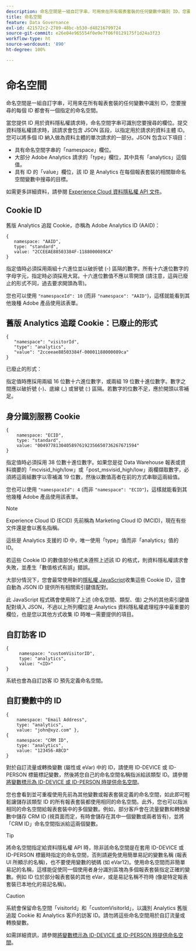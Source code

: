 ```yaml
---
description: 命名空間是一組自訂字串，可用來在所有報表套裝的任何變數中識別 ID，您要搜尋的每個 ID 都會有一個指定的命名空間。
title: 命名空間
feature: Data Governance
exl-id: 421572c2-2789-48bc-b530-d48216799724
source-git-commit: e26e04e965554f0e9e7f06f0129175f1d24a3f23
workflow-type: ht
source-wordcount: '890'
ht-degree: 100%

---
```


# 命名空間

命名空間是一組自訂字串，可用來在所有報表套裝的任何變數中識別 ID，您要搜尋的每個 ID 都會有一個指定的命名空間。

當您提供 ID 用於資料隱私權請求時，命名空間字串可識別您要搜尋的欄位。提交資料隱私權請求時，該請求會包含 JSON 區段，以指定用於請求的資料主體 ID。您可以將多個 ID 納入做為資料主體的單次請求的一部分。JSON 包含以下項目：

* 具有命名空間字串的「namespace」欄位。
* 大部分 Adobe Analytics 請求的「type」欄位，其中具有「analytics」這個值。
* 具有 ID 的「value」欄位，該 ID 是 Analytics 在每個報表套裝的相關聯命名空間變數中搜尋的目標。

如需更多詳細資料，請參閱 [Experience Cloud 資料隱私權 API 文件](https://experienceleague.adobe.com/docs/experience-platform/privacy/api/overview.html?lang=zh-Hant)。

## Cookie ID

舊版 Analytics 追蹤 Cookie，亦稱為 Adobe Analytics ID (AAID)：

```
{
   namespace: "AAID",
   type: "standard",
   value: "2CCEEAE88503384F-1188000089CA"
}
```

指定值時必須採用兩組十六進位並以破折號 (-) 區隔的數字。所有十六進位數字的字母字元，指定時必須採用大寫。十六進位數值不應以零開頭 (請注意，這與已廢止的形式不同，過去要求開頭為零)。

您也可以使用 `"namespaceId": 10` (而非 `"namespace": "AAID"`)，這樣就能看到其他幾種 Adobe 產品使用該表單。

## 舊版 Analytics 追蹤 Cookie：已廢止的形式

```
{
   "namespace": "visitorId",
   "type": "analytics",
   "value": "2cceeae88503384f-00001188000089ca"
}
```

已廢止的形式：

指定值時應採用兩組 16 位數十六進位數字，或兩組 19 位數十進位數字。數字之間應以破折號 (-)、底線 (_) 或冒號 (:) 區隔。若數字的位數不足，應於開頭以零補足。

## 身分識別服務 Cookie

```
{
    namespace: "ECID",
    type: "standard",
    value: "00497781304058976192356650736267671594"
}
```

指定值時必須採用 38 位數十進位數字。如果您是從 Data Warehouse 報表或資料摘要的「mcvisid\_high/low」或「post\_msvisid\_high/low」兩欄擷取數字，必須將這兩組數字以零補滿 19 位數，然後以數值高者在前的方式串聯這兩組值。

您也可以使用 `"namespaceId": 4` (而非 `"namespace": "ECID"`)，這樣就能看到其他幾種 Adobe 產品使用該表單。

>[!NOTE]
>
>Experience Cloud ID (ECID) 先前稱為 Marketing Cloud ID (MCID)，現在有些文件還是會以舊名指稱。
>
>這些是 Analytics 支援的 ID 中，唯一使用「type」值而非「analytics」值的 ID。

若這些 Cookie ID 的數值部分格式未遵照上述該 ID 的格式，則資料隱私權請求會失敗，並產生「數值格式有誤」錯誤。

大部分情況下，您會最常使用新的[隱私權 JavaScript](https://developer.adobe.com/experience-platform-apis/references/privacy-service/)收集這些 Cookie ID，這會自動為 JSON ID 提供所有相關索引鍵值配對。

此 JavaScript 程式碼會使用除了上述 (命名空間、類型、值) 之外的其他索引鍵值配對填入 JSON，不過以上所列欄位是 Analytics 資料隱私權處理程序中最重要的欄位，也是您以其他方式收集 ID 時唯一需要提供的項目。

## 自訂訪客 ID

```
{
     namespace: "customVisitorID",
     type: "analytics",
     value: "<ID>"
}
```

系統也會為自訂訪客 ID 預先定義命名空間。

## 自訂變數中的 ID

```
{
    namespace: "Email Address",
    type: "analytics", 
    value: "john@xyz.com" }, 
{
    namespace: "CRM ID", 
    type: "analytics", 
    value: "123456-ABCD" 
}
```

對於自訂流量或轉換變數 (屬性或 eVar) 中的 ID，請使用 ID-DEVICE 或 ID-PERSON 標籤標記變數，然後將您自己的命名空間名稱指派給該類型 ID。請參閱[將變數標示為 ID-DEVICE 或 ID-PERSON 時提供命名空間](/help/technotes/c-data-governance/data-labeling/gdpr-labels.md)。

您也會看到並可重複使用先前為其他變數或報表套裝定義的命名空間，如此即可輕鬆讓儲存該類型 ID 的所有報表套裝都使用相同的命名空間。此外，您也可以指派相同的命名空間給報表套裝中的多個變數。例如，部分客戶會在流量變數和轉換變數中儲存 CRM ID (視頁面而定，有時會儲存在其中一個變數或兩者皆有)，並將「CRM ID」命名空間指派給這兩個變數。

>[!TIP]
>
>將命名空間指定給資料隱私權 API 時，除非該命名空間是在套用 ID-DEVICE 或 ID-PERSON 標籤時指定的命名空間，否則請避免使用簡單易記的變數名稱 (報表 UI 所顯示的名稱)，也不要使用變數的號碼 (如 eVar12)。使用命名空間而非簡單易記的名稱，這樣能促使同一個使用者身分識別區塊為多個報表套裝指定正確的變數。例如 ID 位於部分報表套裝的其他 eVar，或是易記名稱不符時 (像是特定報表套裝已本地化的易記名稱)。

>[!CAUTION]
>
>系統會保留命名空間「visitorId」和「customVisitorId」，以識別 Analytics 舊版追蹤 Cookie 和 Analytics 客戶的訪客 ID。請勿將這些命名空間用於自訂流量或轉換變數。

如需詳細資訊，請參閱[將變數標示為 ID-DEVICE 或 ID-PERSON 時提供命名空間](/help/technotes/c-data-governance/data-labeling/gdpr-labels.md)。

